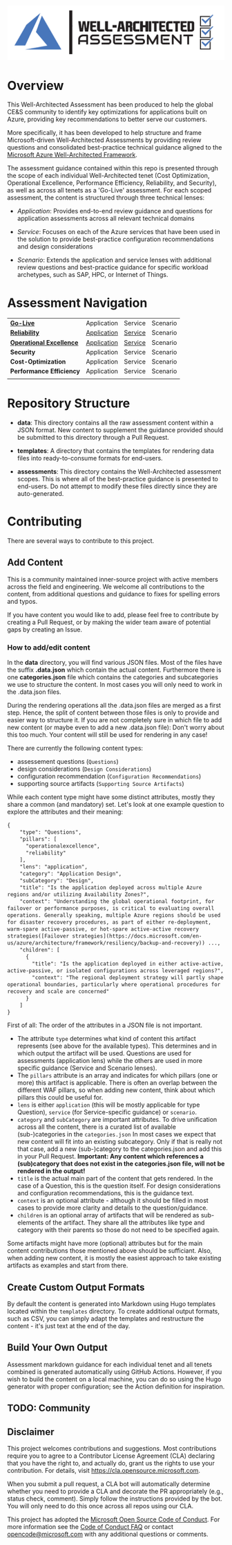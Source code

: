 [![Well-Architected Assessment](/templates/media/wellarchitected-icon.png "Well-Architected Assessment")](#)

# Overview

This Well-Architected Assessment has been produced to help the global CE&S community to identify key optimizations for applications built on Azure, providing key recommendations to better serve our customers. 

More specifically, it has been developed to help structure and frame Microsoft-driven Well-Architected Assessments by providing review questions and consolidated best-practice technical guidance aligned to the [Microsoft Azure Well-Architected Framework](https://docs.microsoft.com/azure/architecture/framework/).

The assessment guidance contained within this repo is presented through the scope of each individual Well-Architected tenet (Cost Optimization, Operational Excellence, Performance Efficiency, Reliability, and Security), as well as across all tenets as a 'Go-Live' assessment.
For each scoped assessment, the content is structured through three technical lenses:

* _Application_: Provides end-to-end review guidance and questions for application assessments across all relevant technical domains

* _Service_: Focuses on each of the Azure services that have been used in the solution to provide best-practice configuration recommendations and design considerations

* _Scenario_: Extends the application and service lenses with additional review questions and best-practice guidance for specific workload archetypes, such as SAP, HPC, or Internet of Things. 

# Assessment Navigation

|||||
| --- | --- | --- | --- |
| [**Go-Live**](./assessments/golive/overview.md) | Application | Service | Scenario 
| [**Reliability**](./assessments/reliability/overview.md) | [Application](./assessments/reliability/application.md) | [Service](assessments/reliability/service.md) | Scenario |
| [**Operational Excellence**](./assessments/operationalexcellence/overview.md) | [Application](./assessments/operationalexcellence/application.md) | [Service](./assessments/operationalexcellence/service.md) | Scenario |
| **Security** | Application | Service | Scenario |
| **Cost-Optimization** | Application | Service | Scenario |
| **Performance Efficiency** | Application | Service | Scenario |
|||||

# Repository Structure

* **data**:
This directory contains all the raw assessment content within a JSON format. New content to supplement the guidance provided should be submitted to this directory through a Pull Request.

* **templates**:
A directory that contains the templates for rendering data files into ready-to-consume formats for end-users.

* **assessments**:
This directory contains the Well-Architected assessment scopes. This is where all of the best-practice guidance is presented to end-users. Do not attempt to modify these files directly since they are auto-generated.

# Contributing

There are several ways to contribute to this project.

## Add Content

This is a community maintained inner-source project with active members across the field and engineering. We welcome all contributions to the content, from additional questions and guidance to fixes for spelling errors and typos.

If you have content you would like to add, please feel free to contribute by creating a Pull Request, or by making the wider team aware of potential gaps by creating an Issue.

### How to add/edit content

In the **data** directory, you will find various JSON files. Most of the files have the suffix **.data.json** which contain the actual content. Furthermore there is one **categories.json** file which contains the categories and subcategories we use to structure the content. In most cases you will only need to work in the .data.json files.

During the rendering operations all the .data.json files are merged as a first step. Hence, the split of content between those files is only to provide and easier way to structure it. If you are not completely sure in which file to add new content (or maybe even to add a new .data.json file): Don't worry about this too much. Your content will still be used for rendering in any case!

There are currently the following content types:
- assessement questions (`Questions`)
- design considerations (`Design Considerations`)
- configuration recommendation (`Configuration Recommendations`)
- supporting source artifacts (`Supporting Source Artifacts`)

While each content type might have some distinct attributes, mostly they share a common (and mandatory) set. Let's look at one example question to explore the attributes and their meaning:

````
{
    "type": "Questions",
    "pillars": [
      "operationalexcellence",
      "reliability"
    ],
    "lens": "application",
    "category": "Application Design",
    "subCategory": "Design",
    "title": "Is the application deployed across multiple Azure regions and/or utilizing Availability Zones?",
    "context": "Understanding the global operational footprint, for failover or performance purposes, is critical to evaluating overall operations. Generally speaking, multiple Azure regions should be used for disaster recovery procedures, as part of either re-deployment, warm-spare active-passive, or hot-spare active-active recovery strategies([Failover strategies](https://docs.microsoft.com/en-us/azure/architecture/framework/resiliency/backup-and-recovery)) ...,
    "children": [
      {
        "title": "Is the application deployed in either active-active, active-passive, or isolated configurations across leveraged regions?",
        "context": "The regional deployment strategy will partly shape operational boundaries, particularly where operational procedures for recovery and scale are concerned"
      }
    ]
}
````

First of all: The order of the attributes in a JSON file is not important.

- The attribute `type` determines what kind of content this artifact represents (see above for the available types). This determines and in which output the artifact will be used. Questions are used for assessments (application lens) while the others are used in more specific guidance (Service and Scenario lenses).
- The `pillars` attribute is an array and indicates for which pillars (one or more) this artifact is applicable. There is often an overlap between the different WAF pillars, so when adding new content, think about which pillars this could be useful for.
- `lens` is either `application` (this will be mostly applicable for type Question), `service` (for Service-specific guidance) or `scenario`.
- `category` and `subCategory` are important attributes. To drive unification across all the content, there is a curated list of available (sub-)categories in the `categories.json` In most cases we expect that new content will fit into an existing subcategory. Only if that is really not that case, add a new (sub-)category to the categories.json and add this in your Pull Request. **Important: Any content which references a (sub)category that does not exist in the categories.json file, will not be rendered in the output!**
- `title` is the actual main part of the content that gets rendered. In the case of a Question, this is the question itself. For design considerations and configuration recommendations, this is the guidance text.
- `context` is an optional attribute - although it should be filled in most cases to provide more clarity and details to the question/guidance.
- `children` is an optional array of artifacts that will be rendered as sub-elements of the artifact. They share all the attributes like type and category with their parents so those do not need to be specified again.

Some artifacts might have more (optional) attributes but for the main content contributions those mentioned above should be sufficiant. Also, when adding new content, it is mostly the easiest approach to take existing artifacts as examples and start from there.

## Create Custom Output Formats

By default the content is generated into Markdown using Hugo templates located within the `templates` directory. To create additional output formats, such as CSV, you can simply adapt the templates and restructure the content - it's just text at the end of the day.

## Build Your Own Output

Assessment markdown guidance for each individual tenet and all tenets combined is generated automatically using GitHub Actions. However, if you wish to build the content on a local machine, you can do so using the Hugo generator with proper configuration; see the Action definition for inspiration.

## TODO: Community

## Disclaimer

This project welcomes contributions and suggestions.  Most contributions require you to agree to a Contributor License Agreement (CLA) declaring that you have the right to, and actually do, grant us the rights to use your contribution. For details, visit https://cla.opensource.microsoft.com.

When you submit a pull request, a CLA bot will automatically determine whether you need to provide a CLA and decorate the PR appropriately (e.g., status check, comment). Simply follow the instructions provided by the bot. You will only need to do this once across all repos using our CLA.

This project has adopted the [Microsoft Open Source Code of Conduct](https://opensource.microsoft.com/codeofconduct/).
For more information see the [Code of Conduct FAQ](https://opensource.microsoft.com/codeofconduct/faq/) or
contact [opencode@microsoft.com](mailto:opencode@microsoft.com) with any additional questions or comments.
